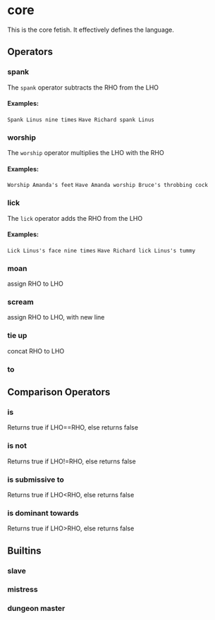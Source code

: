 # core
This is the core fetish. It effectively defines the language.
## Operators
### spank
The `spank` operator subtracts the RHO from the LHO
#### Examples:  
`Spank Linus nine times`
`Have Richard spank Linus`
### worship
The `worship` operator multiplies the LHO with the RHO
#### Examples:  
`Worship Amanda's feet`
`Have Amanda worship Bruce's throbbing cock`
### lick
The `lick` operator adds the RHO from the LHO
#### Examples:  
`Lick Linus's face nine times`
`Have Richard lick Linus's tummy`
### moan
assign RHO to LHO
### scream
assign RHO to LHO, with new line
### tie up
concat RHO to LHO
### to
## Comparison Operators
### is
Returns true if LHO==RHO, else returns false
### is not
Returns true if LHO!=RHO, else returns false
### is submissive to
Returns true if LHO<RHO, else returns false
### is dominant towards
Returns true if LHO>RHO, else returns false
## Builtins
### slave
### mistress
### dungeon master
